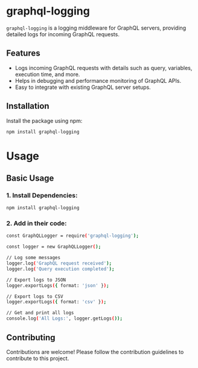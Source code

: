 # graphql-logging

`graphql-logging` is a logging middleware for GraphQL servers, providing detailed logs for incoming GraphQL requests.

## Features

- Logs incoming GraphQL requests with details such as query, variables, execution time, and more.
- Helps in debugging and performance monitoring of GraphQL APIs.
- Easy to integrate with existing GraphQL server setups.

## Installation

Install the package using npm:

```bash
npm install graphql-logging
```

# Usage

## Basic Usage

### 1. Install Dependencies:

```bash
npm install graphql-logging
```

### 2. Add in their code:

```bash
const GraphQLLogger = require('graphql-logging');

const logger = new GraphQLLogger();

// Log some messages
logger.log('GraphQL request received');
logger.log('Query execution completed');

// Export logs to JSON
logger.exportLogs({ format: 'json' });

// Export logs to CSV
logger.exportLogs({ format: 'csv' });

// Get and print all logs
console.log('All Logs:', logger.getLogs());
```

## Contributing

Contributions are welcome! Please follow the contribution guidelines to contribute to this project.
